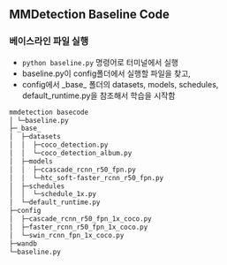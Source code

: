 ## MMDetection Baseline Code
### 베이스라인 파일 실행
- `python baseline.py` 명령어로 터미널에서 실행
- baseline.py이 config폴더에서 실행할 파일을 찾고, 
- config에서 \_base_ 폴더의 datasets, models, schedules, default_runtime.py을 참조해서 학습을 시작함

```bash
mmdetection basecode
│ └─baseline.py
├─_base_
│  ├─datasets
│  │  ├─coco_detection.py
│  │  └─coco_detection_album.py
│  ├─models
│  │  ├─ccascade_rcnn_r50_fpn.py
│  │  └─htc_soft-faster_rcnn_r50_fpn.py
│  ├─schedules
│  │  └─schedule_1x.py
│  └─default_runtime.py
├─config
│  ├─cascade_rcnn_r50_fpn_1x_coco.py
│  ├─faster_rcnn_r50_fpn_1x_coco.py
│  └─swin_rcnn_fpn_1x_coco.py
├─wandb
└─baseline.py
```
